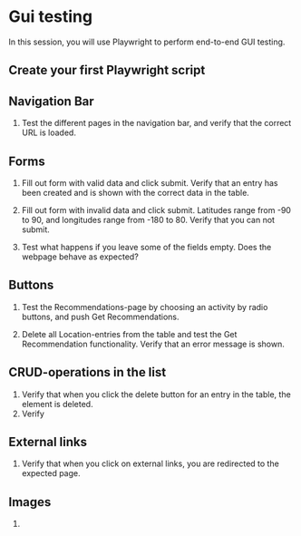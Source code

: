 # Gui testing
In this session, you will use Playwright to perform end-to-end GUI testing. 

## Create your first Playwright script


## Navigation Bar
1. Test the different pages in the navigation bar, and verify that the correct URL is loaded. 

## Forms
1. Fill out form with valid data and click submit. Verify that an entry has been created and is shown with the correct data in the table. 

2. Fill out form with invalid data and click submit.
Latitudes range from -90 to 90, and longitudes range from -180 to 80. 
Verify that you can not submit.

3. Test what happens if you leave some of the fields empty. Does the webpage behave as expected? 


## Buttons 
1. Test the Recommendations-page by choosing an activity by radio buttons, and push Get Recommendations. 

2. Delete all Location-entries from the table and test the Get Recommendation functionality. Verify that an error message is shown. 

## CRUD-operations in the list
1. Verify that when you click the delete button for an entry in the table, the element is deleted. 
2. Verify 



## External links
1. Verify that when you click on external links, you are redirected to the expected page. 

## Images 
1. 
